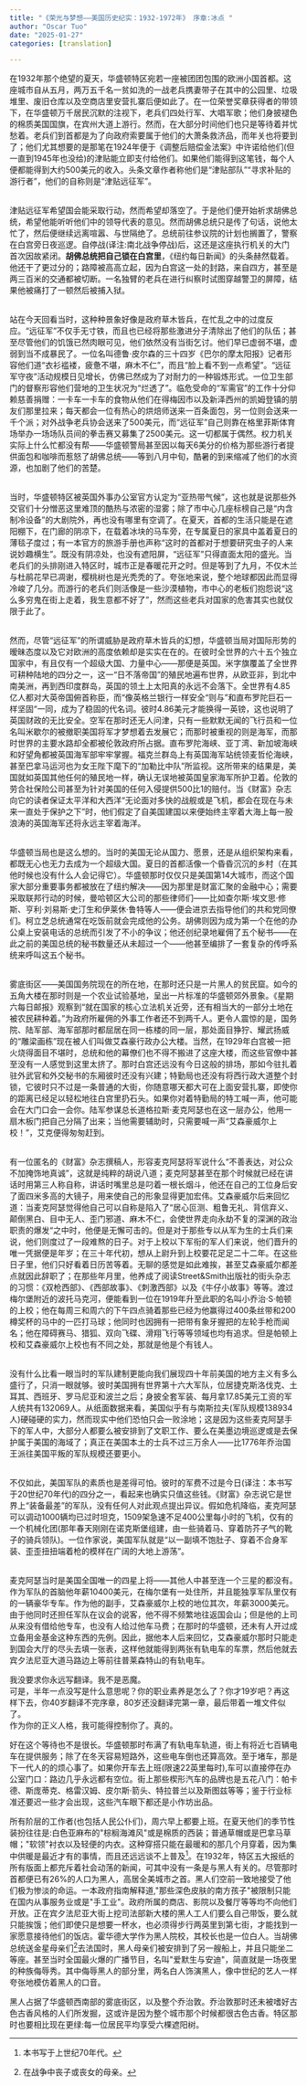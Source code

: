 ```yaml
---
title: "《荣光与梦想——美国历史纪实：1932-1972年》 序章:冰点 "
author: "Oscar Tuo"
date: "2025-01-27"
categories: [translation]

---
```



在1932年那个绝望的夏天，华盛顿特区宛若一座被团团包围的欧洲小国首都。这座城市自从五月，两万五千名一贫如洗的一战老兵携妻带子在其中的公园里、垃圾堆里、废旧仓库以及空商店里安营扎寨后便如此了。在一位荣誉奖章获得者的带领下，在华盛顿万千居民沉默的注视下，老兵们四处行军、大唱军歌；他们身披褪色的棉质美国国旗，在宾州大道上游行。然而，在大部分时间他们也只是等待着并忧愁着。老兵们到首都是为了向政府索要属于他们的大萧条救济品，而年关也将要到了；他们尤其想要的是那笔在1924年便于《调整后赔偿金法案》中许诺给他们(但一直到1945年也没给)的津贴能立即支付给他们。如果他们能得到这笔钱，每个人便都能得到大约500美元的收入。头条文章作者称他们是“津贴部队”“寻求补贴的游行者”，他们的自称则是“津贴远征军”。

<br>津贴远征军希望国会能采取行动，然而希望却落空了。于是他们便开始祈求胡佛总统，希望他能听听他们中的领导代表的意见。然而胡佛总统只是传了句话，说他太忙了，然后便继续远离喧嚣、与世隔绝了。总统前往参议院的计划也搁置了，警察在白宫旁日夜巡逻。自停战(译注:南北战争停战)后，这还是这座执行机关的大门首次因故紧闭。**胡佛总统把自己锁在白宫里**，《纽约每日新闻》的头条赫然载着。他还干了更过分的；路障被高高立起，因为白宫这一处的封路，来自四方，甚至是两三百米的交通都被切断。一名独臂的老兵在进行纠察时试图穿越警卫的屏障，结果他被痛打了一顿然后被捕入狱。

<br>站在今天回看当时，这种种景象好像是政府草木皆兵，在忙乱之中的过度反应。“远征军”不仅手无寸铁，而且也已经将那些激进分子清除出了他们的队伍；甚至尽管他们的饥饿已然肉眼可见，他们依然没有当街乞讨。他们早已虚弱不堪，虚弱到当不成暴民了。一位名叫德鲁·皮尔森的三十四岁《巴尔的摩太阳报》记者形容他们道“衣衫褴褛，疲惫不堪，麻木不仁”，而且“脸上看不到一点希望”。“远征军守夜”活动规模日见增长，仿佛已然成为了对耐力的一种锻炼形式。一位卫生部门的督察形容他们营地的卫生状况为“烂透了”。临危受命的“军需官”的工作十分仰赖慈善捐赠：一卡车一卡车的食物从他们在得梅因市以及新泽西州的凯姆登镇的朋友们那里拉来；每天都会一位有热心的烘焙师送来一百条面包，另一位则会送来一千个派；对外战争老兵协会送来了500美元，而“远征军”自己则靠在格里菲斯体育场举办一场场队员间的拳击赛又募集了2500美元。这一切都属于偶然。权力机关实际上什么忙都没有帮——华盛顿警局甚至因以每天6美分的价格为那些游行者提供面包和咖啡而惹怒了胡佛总统——等到八月中旬，酷暑的到来缩减了他们的水资源，也加剧了他们的苦楚。

<br>当时，华盛顿特区被英国外事办公室官方认定为“亚热带气候”，这也就是说那些外交官们十分憎恶这里难顶的酷热与浓密的湿雾；除了市中心几座标榜自己是“内含制冷设备”的大剧院外，再也没有哪里有空调了。在夏天，首都的生活只能是在遮阳棚下，在门廊的阴凉下，在载着冰块的马车旁，在专属夏日的家具中盖着夏日的薄毯子度过；有一本官方的旅游手册也声称“这时的首都对于想要研究虫子的人来说妙趣横生”。既没有阴凉处，也没有遮阳屏，“远征军”只得直面太阳的盛光。当老兵们的头排刚进入特区时，城市正是春暖花开之时。但是等到了九月，不仅木兰与杜鹃花早已凋谢，樱桃树也是光秃秃的了。夸张地来说，整个地球都因此而显得冷峻了几分。而游行的老兵们则活像是一些沙漠植物，市中心的老板们抱怨说“这么多穷鬼在街上走着，我生意都不好了”，然而这些老兵对国家的危害其实也就仅限于此了。

<br>然而，尽管“远征军”的所谓威胁是政府草木皆兵的幻想，华盛顿当局对国际形势的暧昧态度以及它对欧洲的高度依赖却是实实在在的。在彼时全世界的六十五个独立国家中，有且仅有一个超级大国、力量中心——那便是英国。米字旗覆盖了全世界可耕种陆地的四分之一，这一“日不落帝国”的殖民地遍布世界，从欧亚非，到北中南美洲，再到西印度群岛，英国的领土上太阳真的永远不会落下。全世界有4.85亿人都对大英帝国俯首称臣，而“像英格兰银行一样安全“则与”和直布罗陀巨石一样坚固“一同，成为了稳固的代名词。彼时4.86美元才能换得一英镑，这也说明了英国财政的无比安全。空军在那时还无人问津，只有一些默默无闻的飞行员和一位名叫米歇尔的被撤职美国将军才梦想着去发展它；而那时被重视的则是海军，而那时世界的主要水路却全都被伦敦政府所占据。直布罗陀海峡、亚丁湾、新加坡海峡和好望角都被英国海军部牢牢掌握。福克兰群岛上有英国海军站统领麦哲伦海峡，甚至巴拿马运河也为女王陛下麾下的“加勒比中队”所监视。这所带来的结果是，美国就如英国其他任何的殖民地一样，确认无误地被英国皇家海军所护卫着。伦敦的劳合社保险公司甚至为针对美国的任何入侵提供500比1的赔付。当《财富》杂志向它的读者保证太平洋和大西洋“无论面对多快的战舰或是飞机，都会在现在与未来一直处于保护之下”时，他们假定了自美国建国以来便始终主宰着大海上每一股浪涛的英国海军还将永远主宰着海洋。

<br>华盛顿当局也是这么想的。当时的美国无论从国力、愿景，还是从组织架构来看，都既无心也无力去成为一个超级大国。夏日的首都活像一个昏昏沉沉的乡村（在其他时候也没有什么人会记得它）。华盛顿那时仅仅只是美国第14大城市，而这个国家大部分重要事务都被放在了纽约解决——因为那里是财富汇聚的金融中心；需要采取联邦行动的时候，曼哈顿区大公司的那些律师们——比如查尔斯·埃文思·修斯、亨利·刘易斯·史汀生和伊莱休·鲁特等人——便会进京去指导他们的共和党同僚们。柯立芝总统通常在吃饭前就会完成他的公务。胡佛则因为成为第一个在他的办公桌上安装电话的总统而引发了不小的争议；他还创纪录地雇佣了五个秘书——在此之前的美国总统的秘书数量还从未超过一个——他甚至编排了一套复杂的传呼系统来呼叫这五个秘书。

<br>雾底街区——美国国务院现在的所在地，在那时还只是一片黑人的贫民窟。如今的五角大楼在那时则是一个农业试验基地，呈出一片标准的华盛顿郊外景象。《星期六每日邮报》观察到“就在国家的核心立法机关近旁，还有相当大的一部分土地在被农民耕种着。”为政府所雇佣的外事工作者还不到两千人。更令人震惊的是，国务院、陆军部、海军部那时都屈居在同一栋楼的同一层，那处面目狰狞、耀武扬威的“雕梁画栋”现在被人们叫做艾森豪行政办公大楼。当然，在1929年白宫被一把火烧得面目不堪时，总统和他的幕僚们也不得不搬进了这座大楼，而这些官僚中甚至没有一人感觉到这里太挤了。那时白宫还远没有今日这般的排场，那如今驻扎着驻外武官和外交秘书的东厢彼时还没有兴建；特勤局也还没有将西行政大道整个封锁，它彼时只不过是一条普通的大街，你随意哪天都大可在上面安营扎寨，即使你的距离已经足以轻松地往白宫里扔石头。如果你对着特勤局的特工喊一声，他可能会在大门口会一会你。陆军参谋总长道格拉斯·麦克阿瑟也在这一层办公，他用一扇木板门把自己分隔了出来；当他需要辅助时，只需要喊一声“艾森豪威尔上校！”，艾克便得匆匆赶到。

<br>有一位匿名的《财富》杂志撰稿人，形容麦克阿瑟将军说什么“不善表达，对公众不加掩饰地真诚”，这就是纯粹的胡说八道；麦克阿瑟甚至在那个时候就已经在讲话时用第三人称自称，讲话时嘴里总是叼着一根长烟斗，他还在自己的工位身后安了面四米多高的大镜子，用来使自己的形象显得更加宏伟。艾森豪威尔后来回忆道：当麦克阿瑟觉得他自己可以自称是陷入了“居心叵测、粗鲁无礼、背信弃义、颠倒黑白、目中无人、歪门邪道、麻木不仁，会使世界走向永劫不复的深渊的政治职责的爆发“之中时，他便是无懈可击的。但是对于那些专以从军为生的士兵们来说，他们则度过了一段难熬的日子。对于上校以下军衔的军人们来说，他们晋升的唯一凭据便是年岁；在三十年代初，想从上尉升到上校要花足足二十二年。在这些日子里，他们只好看着日历苦等着。无聊的感觉是如此难挨，甚至艾森豪威尔都差点就因此辞职了；在那些年月里，他养成了阅读Street&Smith出版社的街头杂志的习惯：《双枪西部》、《西部故事》、《刺激西部》以及《牛仔小故事》等等。渡过梅尔堡附近的波托马克河，便能看到一位在1919年升至此职的名叫小乔治·S·帕顿的上校；他在每周三和周六的下午四点骑着那些已经为他赢得过400条丝带和200樽奖杯的马中的一匹打马球；他同时也因拥有一把带有象牙握把的左轮手枪而闻名；他在障碍赛马、猎狐、双向飞碟、滑翔飞行等等领域也均有追求。但是帕顿上校和艾森豪威尔上校也有不同之处，那就是他是个有钱人。

<br>没有什么比看一眼当时的军队建制更能向我们展现四十年前美国的地方主义有多么盛行了，只消一眼就够。彼时美国拥有世界第十六大军队，位居捷克斯洛伐克、土耳其、西班牙、罗马尼亚和波兰之后；身披全套军装、每月拿17.85美元工资的军人统共有132069人。从纸面数据来看，美国似乎有与南斯拉夫(军队规模138934人)硬碰硬的实力，然而现实中他们恐怕只会一败涂地；这是因为这些麦克阿瑟手下的军人中，大部分人都要么被安排到了文职工作、要么在美墨边境巡逻或是去保护属于美国的海域了；真正在美国本土的士兵不过三万余人——比1776年乔治国王派往美国平叛的军队规模还要更小。

<br>不仅如此，美国军队的素质也是差得可怕。彼时的军费不过是今日(译注：本书写于20世纪70年代)的四分之一，看起来也确实只值这些钱。《财富》杂志说它是世界上“装备最差”的军队，没有任何人对此观点提出异议。假如危机降临，麦克阿瑟可以调动1000辆均已过时坦克，1509架急速不足400公里每小时的飞机，仅有的一个机械化团(那年春天刚刚在诺克斯堡组建，由一些骑着马、穿着防芥子气的靴子的骑兵领队)。一位作家说，美国军队就是“以一副填不饱肚子、穿着不合身军装、歪歪扭扭端着枪的模样在广阔的大地上游荡”。

<br>麦克阿瑟当时是美国全国唯一的四星上将——其他人中甚至连一个三星的都没有。作为军队的首脑他年薪10400美元，在梅尔堡有一处住所，并且能独享军队里仅有的一辆豪华专车。作为他的副手，艾森豪威尔上校的地位其次，年薪3000美元。由于他同时还担任军队在议会的说客，他不得不频繁地往返国会山；但是他的上司从来没有借给他专车，也没有人给过他车马费；在那时的华盛顿，还未有人开过成立备用金基金这种东西的先例。因此，据他本人后来回忆，艾森豪威尔那时只能走到国会大厅的尽头去填一张表，这样他就能得到两张有轨电车的车票，然后他就去宾夕法尼亚大道马路边上等前往普莱森特山的有轨电车。

我没要求你永远写翻译。我不是恶魔。  
可是，半年一点没写是什么意思呢？你的职业素养是怎么了？你才19岁吧？再这样下去，你40岁翻译不完序章，80岁还没翻译完第一章，最后带着一堆文件似了。  
作为你的正义人格，我可能得控制你了。真的。

好在这个等待也不是很长。华盛顿那时布满了有轨电车轨道，街上有将近七百辆电车在提供服务；除了在冬天容易短路外，这些电车倒也还算高效。至于堵车，那是下一代人的的烦心事了。如果你开车去上班(限速22英里每时),车可以直接停在办公室门口：路边几乎永远都有空位。街上那些楔形汽车的品牌也是五花八门：帕卡德、斯庞蒂克、格雷汉姆、皮尔斯·箭头、特拉普兰以及斯图兹等等；鉴于行业标准还要迟一些才会出现，这些汽车眼下都还是小作坊出品。

所有阶层的工作者(也包括人民公仆们)，周六早上都要上班。在夏天他们的季节性装扮往往是:白色亚麻布的"棕榈海滩风"或是棉质的西装；普通草帽或是巴拿马草帽；"软领"衬衣以及轻便的内衣。这种穿搭只能在最暖和的那几个月穿着，因为集中供暖是最近才有的事情，而且还远远谈不上普及[^1]。在1932年，特区五大报纸的所有版面上都充斥着社会动荡的新闻，可其中没有一条是与黑人有关的。尽管那时首都便已有26%的人口为黑人，高居全美城市之首。黑人们空前一致地接受了他们极为惨淡的命运。一本政府指南解释道,"那些深色皮肤的南方孩子"被限制只能在国内从事服务业或是"手工业"。政府所属的商店、影院以及餐厅等等均不向他们开放。正在宾夕法尼亚大街上挖司法部新大楼的黑人工人们要么自己带饭，要么就只能挨饿；他们即使只是想要一杯水，也必须得步行两英里到第七街，才能找到一家愿意接待他们的饭店。霍华德大学作为黑人院校，其校长也是一位白人。当胡佛总统送金星母亲们[^2]去法国时，黑人母亲们被安排到了另一艘船上，并且只能坐二等座。甚至当时全国最火爆的广播节目，名叫"爱默生与安迪"，简直就是一场夜里的种族侮辱秀。其中侮辱黑人的部分里，两名白人饰演黑人，像中世纪的艺人一样夸张地模仿着黑人的口音。

黑人占据了华盛顿西南部的雾底街区，以及整个乔治敦。乔治敦那时还未被嗜好古色古香风格的人们所发掘，这或许是因为整个城市那个时候都很古色古香。特区那时也要相比现在更绿:每一位居民平均享受六棵遮阳树。

[^1]:本书写于上世纪70年代。
[^2]:在战争中丧子或丧女的母亲。